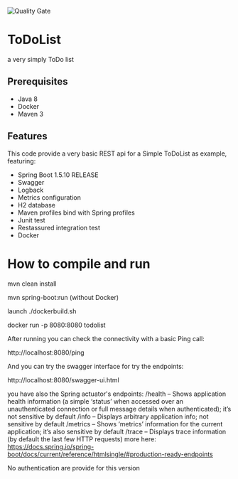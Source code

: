 ![Quality Gate](https://sonarcloud.io/api/project_badges/measure?project=com.aegidea.project%3AToDoList&metric=alert_status)

# ToDoList
a very simply ToDo list

## Prerequisites

* Java 8
* Docker
* Maven 3

## Features
This code provide a very basic REST api for a Simple ToDoList as example, featuring:
* Spring Boot 1.5.10 RELEASE
* Swagger
* Logback
* Metrics configuration
* H2 database
* Maven profiles bind with Spring profiles
* Junit test
* Restassured integration test
* Docker

# How to compile and run

mvn clean install

mvn spring-boot:run (without Docker)

launch ./dockerbuild.sh

docker run -p 8080:8080 todolist

After running you can check the connectivity with a basic Ping call:

http://localhost:8080/ping

And you can try the swagger interface for try the endpoints:

http://localhost:8080/swagger-ui.html

you have also the Spring actuator's endpoints:
/health – Shows application health information (a simple ‘status’ when accessed over an unauthenticated connection or full message details when authenticated); it’s not sensitive by default
/info – Displays arbitrary application info; not sensitive by default
/metrics – Shows ‘metrics’ information for the current application; it’s also sensitive by default
/trace – Displays trace information (by default the last few HTTP requests)
more here: https://docs.spring.io/spring-boot/docs/current/reference/htmlsingle/#production-ready-endpoints

No authentication are provide for this version